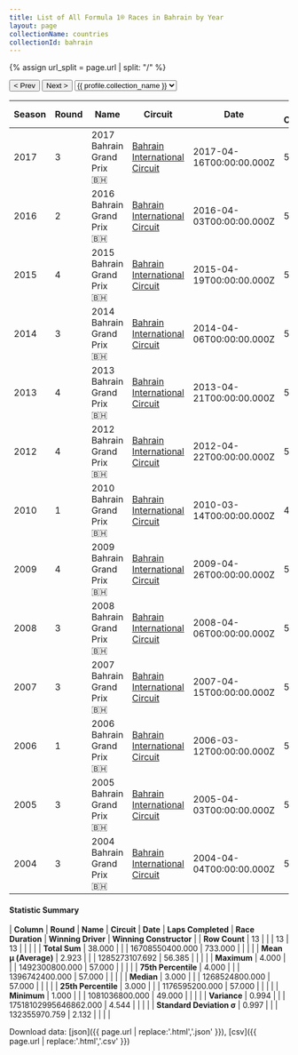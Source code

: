 ```yaml
---
title: List of All Formula 1® Races in Bahrain by Year
layout: page
collectionName: countries
collectionId: bahrain
---
```


{% assign url_split = page.url | split: "/" %}
<div id="collection-navigation">
<button onclick="selector.options[selector.selectedIndex-1].value && (window.location = selector.options[selector.selectedIndex-1].value);">&lt; Prev</button>
<button onclick="selector.options[selector.selectedIndex+1].value && (window.location = selector.options[selector.selectedIndex+1].value);">Next &gt;</button>
<select id="selector" onchange="this.options[this.selectedIndex].value && (window.location = this.options[this.selectedIndex].value);">
  {% for collectionId in site.data[page.collectionName].refs %}
    {% if collectionId == page.collectionId %}
      {% assign selected = "selected" %}
    {% else %}
      {% assign selected = "" %}
    {% endif %}
    {% assign profile = site.data[page.collectionName][collectionId].profile %}
    <option value="/f1/{{ page.collectionName }}/{{ collectionId }}/{{ url_split[4] }}" {{ selected }}>{{ profile.collection_name }}</option>
  {% endfor %}
</select>
</div>

| Season | Round | Name | Circuit | Date | Laps Completed | Race Duration | Winning Driver | Winning Constructor |
|--|--|--|--|--|--|--|--|--|
| 2017 | 3 | 2017 Bahrain Grand Prix 🇧🇭 | [Bahrain International Circuit](/f1/circuits/bahrain) | 2017-04-16T00:00:00.000Z | 57 | 1:33:53.374 | [Sebastian Vettel 🇩🇪](/f1/drivers/vettel) | Ferrari 🇮🇹 |
| 2016 | 2 | 2016 Bahrain Grand Prix 🇧🇭 | [Bahrain International Circuit](/f1/circuits/bahrain) | 2016-04-03T00:00:00.000Z | 57 | 1:33:34.696 | [Nico Rosberg 🇩🇪](/f1/drivers/rosberg) | Mercedes 🇩🇪 |
| 2015 | 4 | 2015 Bahrain Grand Prix 🇧🇭 | [Bahrain International Circuit](/f1/circuits/bahrain) | 2015-04-19T00:00:00.000Z | 57 | 1:35:05.809 | [Lewis Hamilton 🇬🇧](/f1/drivers/hamilton) | Mercedes 🇩🇪 |
| 2014 | 3 | 2014 Bahrain Grand Prix 🇧🇭 | [Bahrain International Circuit](/f1/circuits/bahrain) | 2014-04-06T00:00:00.000Z | 57 | 1:39:42.743 | [Lewis Hamilton 🇬🇧](/f1/drivers/hamilton) | Mercedes 🇩🇪 |
| 2013 | 4 | 2013 Bahrain Grand Prix 🇧🇭 | [Bahrain International Circuit](/f1/circuits/bahrain) | 2013-04-21T00:00:00.000Z | 57 | 1:36:00.498 | [Sebastian Vettel 🇩🇪](/f1/drivers/vettel) | Red Bull 🇦🇹 |
| 2012 | 4 | 2012 Bahrain Grand Prix 🇧🇭 | [Bahrain International Circuit](/f1/circuits/bahrain) | 2012-04-22T00:00:00.000Z | 57 | 1:35:10.990 | [Sebastian Vettel 🇩🇪](/f1/drivers/vettel) | Red Bull 🇦🇹 |
| 2010 | 1 | 2010 Bahrain Grand Prix 🇧🇭 | [Bahrain International Circuit](/f1/circuits/bahrain) | 2010-03-14T00:00:00.000Z | 49 | 1:39:20.396 | [Fernando Alonso 🇪🇸](/f1/drivers/alonso) | Ferrari 🇮🇹 |
| 2009 | 4 | 2009 Bahrain Grand Prix 🇧🇭 | [Bahrain International Circuit](/f1/circuits/bahrain) | 2009-04-26T00:00:00.000Z | 57 | 1:31:48.182 | [Jenson Button 🇬🇧](/f1/drivers/button) | Brawn 🇬🇧 |
| 2008 | 3 | 2008 Bahrain Grand Prix 🇧🇭 | [Bahrain International Circuit](/f1/circuits/bahrain) | 2008-04-06T00:00:00.000Z | 57 | 1:31:06.970 | [Felipe Massa 🇧🇷](/f1/drivers/massa) | Ferrari 🇮🇹 |
| 2007 | 3 | 2007 Bahrain Grand Prix 🇧🇭 | [Bahrain International Circuit](/f1/circuits/bahrain) | 2007-04-15T00:00:00.000Z | 57 | 1:33:27.515 | [Felipe Massa 🇧🇷](/f1/drivers/massa) | Ferrari 🇮🇹 |
| 2006 | 1 | 2006 Bahrain Grand Prix 🇧🇭 | [Bahrain International Circuit](/f1/circuits/bahrain) | 2006-03-12T00:00:00.000Z | 57 | 1:29:46.205 | [Fernando Alonso 🇪🇸](/f1/drivers/alonso) | Renault 🇫🇷 |
| 2005 | 3 | 2005 Bahrain Grand Prix 🇧🇭 | [Bahrain International Circuit](/f1/circuits/bahrain) | 2005-04-03T00:00:00.000Z | 57 | 1:29:18.531 | [Fernando Alonso 🇪🇸](/f1/drivers/alonso) | Renault 🇫🇷 |
| 2004 | 3 | 2004 Bahrain Grand Prix 🇧🇭 | [Bahrain International Circuit](/f1/circuits/bahrain) | 2004-04-04T00:00:00.000Z | 57 | 1:28:34.875 | [Michael Schumacher 🇩🇪](/f1/drivers/michael_schumacher) | Ferrari 🇮🇹 |

#### Statistic Summary

| **Column** | **Round** | **Name** | **Circuit** | **Date** | **Laps Completed** | **Race Duration** | **Winning Driver** | **Winning Constructor** |
| **Row Count** | 13 |  |  | 13 | 13 |  |  |  |
| **Total Sum** | 38.000 |  |  | 16708550400.000 | 733.000 |  |  |  |
| **Mean μ (Average)** | 2.923 |  |  | 1285273107.692 | 56.385 |  |  |  |
| **Maximum** | 4.000 |  |  | 1492300800.000 | 57.000 |  |  |  |
| **75th Percentile** | 4.000 |  |  | 1396742400.000 | 57.000 |  |  |  |
| **Median** | 3.000 |  |  | 1268524800.000 | 57.000 |  |  |  |
| **25th Percentile** | 3.000 |  |  | 1176595200.000 | 57.000 |  |  |  |
| **Minimum** | 1.000 |  |  | 1081036800.000 | 49.000 |  |  |  |
| **Variance** | 0.994 |  |  | 17518102995646862.000 | 4.544 |  |  |  |
| **Standard Deviation σ** | 0.997 |  |  | 132355970.759 | 2.132 |  |  |  |

Download data: [json]({{ page.url | replace:'.html','.json' }}), [csv]({{ page.url | replace:'.html','.csv' }})

